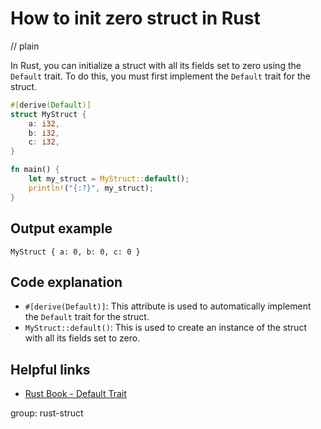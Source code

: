 # How to init zero struct in Rust
// plain

In Rust, you can initialize a struct with all its fields set to zero using the `Default` trait. To do this, you must first implement the `Default` trait for the struct.

```rust
#[derive(Default)]
struct MyStruct {
    a: i32,
    b: i32,
    c: i32,
}

fn main() {
    let my_struct = MyStruct::default();
    println!("{:?}", my_struct);
}
```

## Output example

```
MyStruct { a: 0, b: 0, c: 0 }
```

## Code explanation

- `#[derive(Default)]`: This attribute is used to automatically implement the `Default` trait for the struct.
- `MyStruct::default()`: This is used to create an instance of the struct with all its fields set to zero.

## Helpful links
- [Rust Book - Default Trait](https://doc.rust-lang.org/book/ch10-02-traits.html#using-trait-bounds-to-conditionally-implement-methods)

group: rust-struct